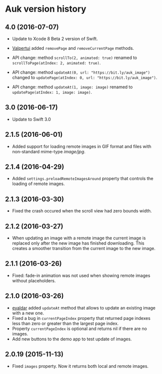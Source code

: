 # Auk version history

## 4.0 (2016-07-07)

* Update to Xcode 8 Beta 2 version of Swift.

* [Valpertui](https://github.com/Valpertui) added `removePage` and `removeCurrentPage` methods.

* API change: method `scrollTo(2, animated: true)` renamed to `scrollToPage(atIndex: 2, animated: true)`.

* API change: method `updateAt(0, url: "https://bit.ly/auk_image")` changed to `updatePage(atIndex: 0, url: "https://bit.ly/auk_image")`.

* API change: method `updateAt(1, image: image)` renamed to `updatePage(atIndex: 1, image: image)`.

## 3.0 (2016-06-17)

* Update to Swift 3.0

## 2.1.5 (2016-06-01)

* Added support for loading remote images in GIF format and files with non-standard mime-type *image/jpg*.

## 2.1.4 (2016-04-29)

* Added `settings.preloadRemoteImagesAround` property that controls the loading of remote images.

## 2.1.3 (2016-03-30)

* Fixed the crash occured when the scroll view had zero bounds width.

## 2.1.2 (2016-03-27)

* When updating an image with a remote image the current image is replaced only after the new image has finished downloading. This creates a smoother transition from the current image to the new image.

## 2.1.1 (2016-03-26)

* Fixed: fade-in animation was not used when showing remote images without placeholders.

## 2.1.0 (2016-03-26)

* [eyaldar](https://github.com/eyaldar) added `updateAt` method that allows to update an existing image with a new one.
* Fixed a bug in `currentPageIndex` property that returned page indexes less than zero or greater than the largest page index.
* Property `currentPageIndex` is optional and returns nil if there are no images.
* Add new buttons to the demo app to test update of images.

## 2.0.19 (2015-11-13)

* Fixed `images` property. Now it returns both local and remote images.